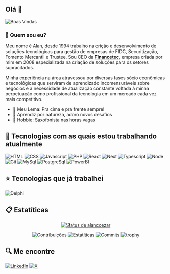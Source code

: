 ## Olá 👋
<!--
![Boas Vindas](./github-header-image.png)
-->
![Boas Vindas](./github-header-image.gif)

### 🤔 Quem sou eu?
Meu nome é Alan, desde 1994 trabalho na crição e desenvolvimento de soluções tecnológicas para gestão de empresas de FIDC, Securitização, Fomento Mercantil e Trustee. 
Sou CEO da [**Financetec**](https://financetec.info), empresa criada por mim em 2008 especializada na criação de soluções para os setores supracitados.

Minha experiência na área atravessou por diversas fases sócio econômicas e tecnológicas que serviram de aprendizado incomensuráveis sobre negócios e a necessidade de atualização constante voltada à minha perpetuação como profissional da tecnologia em um mercado cada vez mais competitivo.

- 🚀 Meu Lema: Pra cima e pra frente sempre!
- 🌱 Aprendiz por natureza, adoro novos desafios
- 🎷 Hobbie: Saxofonista nas horas vagas

## 🌟 Tecnologias com as quais estou trabalhando atualmente
<!--
- HTML
- CSS
- Javascript 
- PHP
- React
- Next
- Node
- Git
- SQL
- Firebird
- MySql
- PostgreSQL
- Power BI
-->
<!--
![HTML](https://img.shields.io/badge/HTML5-E34F26?style=for-the-badge&logo=html5&logoColor=white)
![CSS](https://img.shields.io/badge/CSS3-1572B6?style=for-the-badge&logo=css3&logoColor=white)
![Javascript](https://img.shields.io/badge/JavaScript-323330?style=for-the-badge&logo=javascript&logoColor=F7DF1E)
![PHP](https://img.shields.io/badge/PHP-777BB4?style=for-the-badge&logo=php&logoColor=white)
![React](https://img.shields.io/badge/React-20232A?style=for-the-badge&logo=react&logoColor=61DAFB)
![Next](https://img.shields.io/badge/next%20js-000000?style=for-the-badge&logo=nextdotjs&logoColor=white)
![Typescript](https://img.shields.io/badge/TypeScript-007ACC?style=for-the-badge&logo=typescript&logoColor=white)
![Node](https://img.shields.io/badge/Node%20js-339933?style=for-the-badge&logo=nodedotjs&logoColor=white)
![Git](https://img.shields.io/badge/GIT-E44C30?style=for-the-badge&logo=git&logoColor=white)
![MySql](https://img.shields.io/badge/MySQL-005C84?style=for-the-badge&logo=mysql&logoColor=white)
![PostgreSql](https://img.shields.io/badge/PostgreSQL-316192?style=for-the-badge&logo=postgresql&logoColor=white)
![PowerBI](https://img.shields.io/badge/PowerBI-F2C811?style=for-the-badge&logo=Power%20BI&logoColor=white)
-->
![HTML](https://img.shields.io/badge/HTML5-E34F26?style=plastic&logo=html5&logoColor=white)
![CSS](https://img.shields.io/badge/CSS3-1572B6?style=plastic&logo=css3&logoColor=white)
![Javascript](https://img.shields.io/badge/JavaScript-323330?style=plastic&logo=javascript&logoColor=F7DF1E)
![PHP](https://img.shields.io/badge/PHP-777BB4?style=plastic&logo=php&logoColor=white)
![React](https://img.shields.io/badge/React-20232A?style=plastic&logo=react&logoColor=61DAFB)
![Next](https://img.shields.io/badge/next%20js-000000?style=plastic&logo=nextdotjs&logoColor=white)
![Typescript](https://img.shields.io/badge/TypeScript-007ACC?style=plastic&logo=typescript&logoColor=white)
![Node](https://img.shields.io/badge/Node%20js-339933?style=plastic&logo=nodedotjs&logoColor=white)
![Git](https://img.shields.io/badge/GIT-E44C30?style=plastic&logo=git&logoColor=white)
![MySql](https://img.shields.io/badge/MySQL-005C84?style=plastic&logo=mysql&logoColor=white)
![PostgreSql](https://img.shields.io/badge/PostgreSQL-316192?style=plastic&logo=postgresql&logoColor=white)
![PowerBI](https://img.shields.io/badge/PowerBI-F2C811?style=plastic&logo=Power%20BI&logoColor=white)

<!--
<img src="https://cdn.jsdelivr.net/gh/devicons/devicon@latest/icons/html5/html5-plain-wordmark.svg" width="50px"/>
<img src="https://cdn.jsdelivr.net/gh/devicons/devicon@latest/icons/css3/css3-plain-wordmark.svg" width="50px"/>
<img src="https://cdn.jsdelivr.net/gh/devicons/devicon@latest/icons/javascript/javascript-original.svg" width="50px"/>
<img src="https://cdn.jsdelivr.net/gh/devicons/devicon@latest/icons/php/php-original.svg" width="50px"/>
<img src="https://cdn.jsdelivr.net/gh/devicons/devicon@latest/icons/react/react-original-wordmark.svg" width="50px"/>
<img src="https://cdn.jsdelivr.net/gh/devicons/devicon@latest/icons/nextjs/nextjs-original.svg" width="50px"/>
<img src="https://cdn.jsdelivr.net/gh/devicons/devicon@latest/icons/nodejs/nodejs-plain-wordmark.svg" width="50px"/>
<img src="https://cdn.jsdelivr.net/gh/devicons/devicon@latest/icons/git/git-original-wordmark.svg" width="50px"/>
<img src="https://cdn.jsdelivr.net/gh/devicons/devicon@latest/icons/azuresqldatabase/azuresqldatabase-original.svg" width="50px"/>
<img src="https://cdn.jsdelivr.net/gh/devicons/devicon@latest/icons/mysql/mysql-original-wordmark.svg" width="50px"/>
<img src="https://cdn.jsdelivr.net/gh/devicons/devicon@latest/icons/postgresql/postgresql-original-wordmark.svg" width="50px"/>
-->

## ⭐ Tecnologias que já trabalhei
<!--
- Basic
- Quickbasic
- Clipper
- Pascal
- Delphi
-->
<!--
![Delphi](https://img.shields.io/badge/Delphi-B22222?style=for-the-badge&logo=delphi&logoColor=white)
-->
![Delphi](https://img.shields.io/badge/Delphi-B22222?style=plastic&logo=delphi&logoColor=white)

## 📋 Estatíticas
<div align="center">

[![Status de alanccezar](https://github-readme-stats.vercel.app/api?username=alanccezar&hide=prs,issues,contribs&show_icons=true&theme=tokyonight)](https://github.com/anuraghazra/github-readme-stats)
<!--
[![Top Languages](https://github-readme-stats.vercel.app/api/top-langs/?username=alanccezar&theme=tokyonight&layout=compact)](https://github.com/anuraghazra/github-readme-stats)
-->
![Contribuições](http://github-profile-summary-cards.vercel.app/api/cards/profile-details?username=alanccezar&theme=tokyonight)
![Estatíticas](http://github-profile-summary-cards.vercel.app/api/cards/stats?username=alanccezar&theme=tokyonight)
![Commits](http://github-profile-summary-cards.vercel.app/api/cards/productive-time?username=alanccezar&theme=tokyonight&utcOffset=-3)
[![trophy](https://github-profile-trophy.vercel.app/?username=alanccezar&theme=tokyonight&rank=C,B,A,AA,AAA,S,SS,SSS&no-frame=true&margin-w=15&column=4)](https://github.com/ryo-ma/github-profile-trophy)

</div>

## 🔍 Me encontre
[![Linkedin](https://img.shields.io/badge/LinkedIn-0077B5?style=plastic&logo=linkedin&logoColor=white)](https://www.linkedin.com/in/alancezar/)
[![X](https://img.shields.io/badge/X-000000?style=plastic&logo=x&logoColor=white)](https://x.com/alanccezar)




<!--
**alanccezar/alanccezar** is a ✨ _special_ ✨ repository because its `README.md` (this file) appears on your GitHub profile.

Here are some ideas to get you started:

- 🔭 I’m currently working on ...
- 🌱 I’m currently learning ...
- 👯 I’m looking to collaborate on ...
- 🤔 I’m looking for help with ...
- 💬 Ask me about ...
- 📫 How to reach me: ...
- 😄 Pronouns: ...
- ⚡ Fun fact: ...
-->
